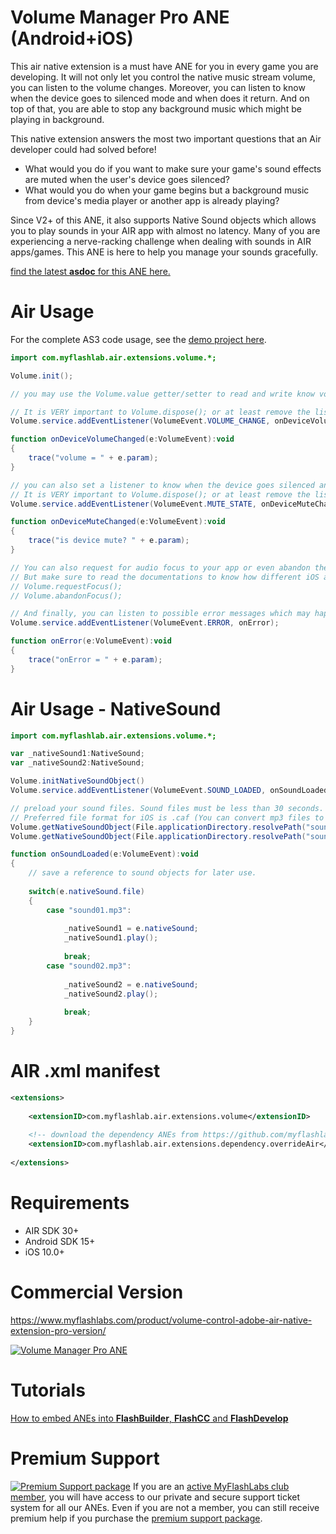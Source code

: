 # Volume Manager Pro ANE (Android+iOS)
This air native extension is a must have ANE for you in every game you are developing. It will not only let you control the native music stream volume, you can listen to the volume changes. Moreover, you can listen to know when the device goes to silenced mode and when does it return. And on top of that, you are able to stop any background music which might be playing in background.

This native extension answers the most two important questions that an Air developer could had solved before!
- What would you do if you want to make sure your game's sound effects are muted when the user's device goes silenced?
- What would you do when your game begins but a background music from device's media player or another app is already playing?

Since V2+ of this ANE, it also supports Native Sound objects which allows you to play sounds in your AIR app with almost no latency. Many of you are experiencing a nerve-racking challenge when dealing with sounds in AIR apps/games. This ANE is here to help you manage your sounds gracefully. 

[find the latest **asdoc** for this ANE here.](http://myflashlab.github.io/asdoc/com/myflashlab/air/extensions/volume/package-detail.html)

# Air Usage
For the complete AS3 code usage, see the [demo project here](https://github.com/myflashlab/VolumePro-ANE/blob/master/AIR/src/Main.as).

```actionscript
import com.myflashlab.air.extensions.volume.*;

Volume.init();

// you may use the Volume.value getter/setter to read and write know volume values. it must be a number between 0 and 1

// It is VERY important to Volume.dispose(); or at least remove the listener when you're closing your app
Volume.service.addEventListener(VolumeEvent.VOLUME_CHANGE, onDeviceVolumeChanged);

function onDeviceVolumeChanged(e:VolumeEvent):void
{
	trace("volume = " + e.param);
}

// you can also set a listener to know when the device goes silenced and when it comes back to normal
// It is VERY important to Volume.dispose(); or at least remove the listener when you're closing your app
Volume.service.addEventListener(VolumeEvent.MUTE_STATE, onDeviceMuteChanged);

function onDeviceMuteChanged(e:VolumeEvent):void
{
	trace("is device mute? " + e.param);
}

// You can also request for audio focus to your app or even abandon the focus from your app with the following command:
// But make sure to read the documentations to know how different iOS and Android would react on this method.
// Volume.requestFocus();
// Volume.abandonFocus();

// And finally, you can listen to possible error messages which may happen on iOS side.
Volume.service.addEventListener(VolumeEvent.ERROR, onError);

function onError(e:VolumeEvent):void
{
	trace("onError = " + e.param);
}
```
# Air Usage - NativeSound
```actionscript
import com.myflashlab.air.extensions.volume.*;

var _nativeSound1:NativeSound;
var _nativeSound2:NativeSound;

Volume.initNativeSoundObject()
Volume.service.addEventListener(VolumeEvent.SOUND_LOADED, onSoundLoaded);

// preload your sound files. Sound files must be less than 30 seconds.
// Preferred file format for iOS is .caf (You can convert mp3 files to .caf very easily. just Google it.
Volume.getNativeSoundObject(File.applicationDirectory.resolvePath("sound01.mp3"));
Volume.getNativeSoundObject(File.applicationDirectory.resolvePath("sound02.mp3"));

function onSoundLoaded(e:VolumeEvent):void
{
	// save a reference to sound objects for later use.
		
	switch(e.nativeSound.file)
	{
		case "sound01.mp3":
				
			_nativeSound1 = e.nativeSound;
			_nativeSound1.play();
			
			break;
		case "sound02.mp3":
			
			_nativeSound2 = e.nativeSound;
			_nativeSound2.play();
			
			break;
	}
}

```

# AIR .xml manifest
```xml
<extensions>
	
	<extensionID>com.myflashlab.air.extensions.volume</extensionID>
	
	<!-- download the dependency ANEs from https://github.com/myflashlab/common-dependencies-ANE -->
	<extensionID>com.myflashlab.air.extensions.dependency.overrideAir</extensionID>
	
</extensions>
```

# Requirements
* AIR SDK 30+
* Android SDK 15+
* iOS 10.0+

# Commercial Version
https://www.myflashlabs.com/product/volume-control-adobe-air-native-extension-pro-version/

[![Volume Manager Pro ANE](https://www.myflashlabs.com/wp-content/uploads/2016/02/product_adobe-air-ane-extension-volume-manager-pro-2018-595x738.jpg)](https://www.myflashlabs.com/product/volume-control-adobe-air-native-extension-pro-version/)

# Tutorials
[How to embed ANEs into **FlashBuilder**, **FlashCC** and **FlashDevelop**](https://www.youtube.com/watch?v=Oubsb_3F3ec&list=PL_mmSjScdnxnSDTMYb1iDX4LemhIJrt1O)  

# Premium Support #
[![Premium Support package](https://www.myflashlabs.com/wp-content/uploads/2016/06/professional-support.jpg)](https://www.myflashlabs.com/product/myflashlabs-support/)
If you are an [active MyFlashLabs club member](https://www.myflashlabs.com/product/myflashlabs-club-membership/), you will have access to our private and secure support ticket system for all our ANEs. Even if you are not a member, you can still receive premium help if you purchase the [premium support package](https://www.myflashlabs.com/product/myflashlabs-support/).